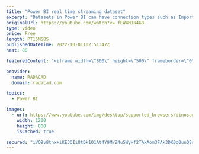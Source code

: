 ```yaml
---
title: "Power BI real time streaming dataset"
excerpt: "Datasets in Power BI can have connection types such as Import, DirectQuery or Live Connection. However, there is also one specific type of dataset which is different. This type of dataset is called Streaming Dataset. A streaming dataset is for a real-time dashboard and comes with various setups and configurations."
originalUrl: https://youtube.com/watch?v=_fEW4MJN4G8
type: video
price: Free
length: PT15M58S
publishedDateTime: 2022-10-01T02:51:47Z
heat: 88

featuredContent: "<iframe width=\"800\" height=\"500\" frameborder=\"0\" src=\"https://www.youtube.com/embed/_fEW4MJN4G8\" allow=\"accelerometer; autoplay; encrypted-media; gyroscope; picture-in-picture\" allowfullscreen></iframe>"

provider:
  name: RADACAD
  domain: radacad.com

topics:
  - Power BI

images:
  - url: https://www.youtube.com/img/desktop/supported_browsers/dinosaur.png
    width: 1200
    height: 800
    isCached: true

secured: "iVO9v8tnx+iKE3OIi8tDk1O1At4Y9M/Z4u5WyHf2TAkAom3FAk3DK0q0unQSelTBr5zP9zZ0QYCN1NZk5m93nZIE1e7oYA15DpeWtH0641ADx6rgKK+imTgI0WkWW+ycbvBjxXtrIG2tRM8HxacnuNcS4SJ3oPJt4oVMdfclEl79ZQHdY0GtnFGFj/rA7b3/d9hInDjVCNwqHRTkug83f1xgjfZjvxBr31puIunl0W7IoVJlCzel9cPaEYqZtncBY68CeLtv5NC/3j0yDN5L3qSLVQB/3mCWH4yjFNQTjlV/KfBfHL6jrHtIKYy1gVw/CixtqIkwud2DoYBGIWp+2bPqjrhlxDJQS4UGDMHGZNmVDB34OTCFYVuFRVSbTmMrtEBteFqCiZNRR5tkZ2BaL5IokrINUWzW2sRJ5XaT0lg=;0KnaXq3uSxKhiKcm2UZ6jA=="
---
```



